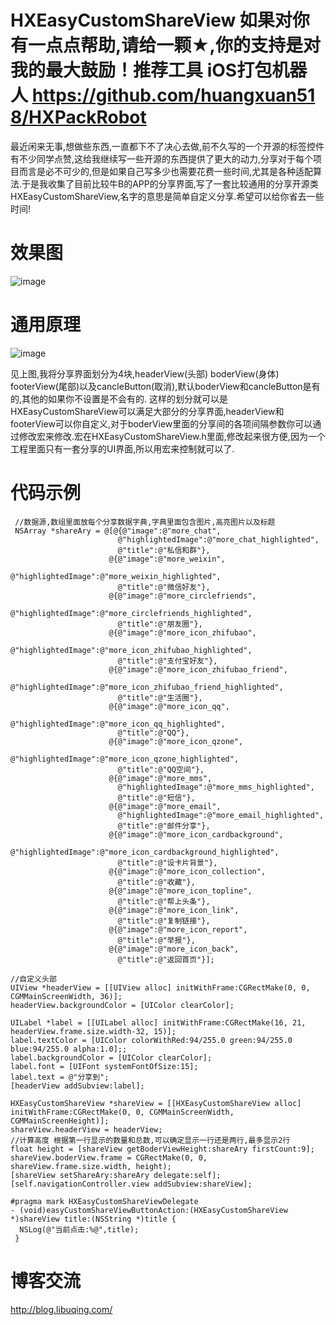 # HXEasyCustomShareView 如果对你有一点点帮助,请给一颗★,你的支持是对我的最大鼓励！推荐工具 iOS打包机器人 https://github.com/huangxuan518/HXPackRobot
最近闲来无事,想做些东西,一直都下不了决心去做,前不久写的一个开源的标签控件有不少同学点赞,这给我继续写一些开源的东西提供了更大的动力,分享对于每个项目而言是必不可少的,但是如果自己写多少也需要花费一些时间,尤其是各种适配算法.于是我收集了目前比较牛B的APP的分享界面,写了一套比较通用的分享开源类HXEasyCustomShareView,名字的意思是简单自定义分享.希望可以给你省去一些时间!

# 效果图
![image](https://github.com/huangxuan518/HXEasyCustomShareView/blob/master/HXEasyCustomShareView/xiaoguo.gif)

# 通用原理
![image](https://github.com/huangxuan518/HXEasyCustomShareView/blob/master/HXEasyCustomShareView/shuoming1.png)

见上图,我将分享界面划分为4块,headerView(头部) boderView(身体) footerView(尾部)以及cancleButton(取消),默认boderView和cancleButton是有的,其他的如果你不设置是不会有的.
这样的划分就可以是HXEasyCustomShareView可以满足大部分的分享界面,headerView和footerView可以你自定义,对于boderView里面的分享间的各项间隔参数你可以通过修改宏来修改.宏在HXEasyCustomShareView.h里面,修改起来很方便,因为一个工程里面只有一套分享的UI界面,所以用宏来控制就可以了.

# 代码示例
     //数据源,数组里面放每个分享数据字典,字典里面包含图片,高亮图片以及标题
     NSArray *shareAry = @[@{@"image":@"more_chat",
                            @"highlightedImage":@"more_chat_highlighted",
                            @"title":@"私信和群"},
                          @{@"image":@"more_weixin",
                            @"highlightedImage":@"more_weixin_highlighted",
                            @"title":@"微信好友"},
                          @{@"image":@"more_circlefriends",
                            @"highlightedImage":@"more_circlefriends_highlighted",
                            @"title":@"朋友圈"},
                          @{@"image":@"more_icon_zhifubao",
                            @"highlightedImage":@"more_icon_zhifubao_highlighted",
                            @"title":@"支付宝好友"},
                          @{@"image":@"more_icon_zhifubao_friend",
                            @"highlightedImage":@"more_icon_zhifubao_friend_highlighted",
                            @"title":@"生活圈"},
                          @{@"image":@"more_icon_qq",
                            @"highlightedImage":@"more_icon_qq_highlighted",
                            @"title":@"QQ"},
                          @{@"image":@"more_icon_qzone",
                            @"highlightedImage":@"more_icon_qzone_highlighted",
                            @"title":@"QQ空间"},
                          @{@"image":@"more_mms",
                            @"highlightedImage":@"more_mms_highlighted",
                            @"title":@"短信"},
                          @{@"image":@"more_email",
                            @"highlightedImage":@"more_email_highlighted",
                            @"title":@"邮件分享"},
                          @{@"image":@"more_icon_cardbackground",
                            @"highlightedImage":@"more_icon_cardbackground_highlighted",
                            @"title":@"设卡片背景"},
                          @{@"image":@"more_icon_collection",
                            @"title":@"收藏"},
                          @{@"image":@"more_icon_topline",
                            @"title":@"帮上头条"},
                          @{@"image":@"more_icon_link",
                            @"title":@"复制链接"},
                          @{@"image":@"more_icon_report",
                            @"title":@"举报"},
                          @{@"image":@"more_icon_back",
                            @"title":@"返回首页"}];
    
    //自定义头部
    UIView *headerView = [[UIView alloc] initWithFrame:CGRectMake(0, 0, CGMMainScreenWidth, 36)];
    headerView.backgroundColor = [UIColor clearColor];
    
    UILabel *label = [[UILabel alloc] initWithFrame:CGRectMake(16, 21, headerView.frame.size.width-32, 15)];
    label.textColor = [UIColor colorWithRed:94/255.0 green:94/255.0 blue:94/255.0 alpha:1.0];;
    label.backgroundColor = [UIColor clearColor];
    label.font = [UIFont systemFontOfSize:15];
    label.text = @"分享到";
    [headerView addSubview:label];
    
    HXEasyCustomShareView *shareView = [[HXEasyCustomShareView alloc] initWithFrame:CGRectMake(0, 0, CGMMainScreenWidth,     CGMMainScreenHeight)];
    shareView.headerView = headerView;
    //计算高度 根据第一行显示的数量和总数,可以确定显示一行还是两行,最多显示2行
    float height = [shareView getBoderViewHeight:shareAry firstCount:9];
    shareView.boderView.frame = CGRectMake(0, 0, shareView.frame.size.width, height);
    [shareView setShareAry:shareAry delegate:self];
    [self.navigationController.view addSubview:shareView];
    
    #pragma mark HXEasyCustomShareViewDelegate
    - (void)easyCustomShareViewButtonAction:(HXEasyCustomShareView *)shareView title:(NSString *)title {
      NSLog(@"当前点击:%@",title);
     }

# 博客交流

http://blog.libuqing.com/
